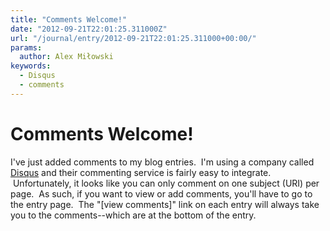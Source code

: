 ```yaml
---
title: "Comments Welcome!"
date: "2012-09-21T22:01:25.311000Z"
url: "/journal/entry/2012-09-21T22:01:25.311000+00:00/"
params:
  author: Alex Miłowski
keywords:
  - Disqus
  - comments
---
```


# Comments Welcome!

I've just added comments to my blog entries.  I'm using a company called [Disqus](http://www.disqus.com) and their commenting service is fairly easy to integrate.  Unfortunately, it looks like you can only comment on one subject (URI) per page.  As such, if you want to view or add comments, you'll have to go to the entry page.  The "[view comments]" link on each entry will always take you to the comments--which are at the bottom of the entry.

